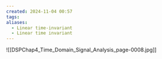 ```yaml
---
created: 2024-11-04 00:57
tags: 
aliases:
  - Linear time-invariant
  - Linear time invariant
---
```

![[DSPChap4_Time_Domain_Signal_Analysis_page-0008.jpg]]

